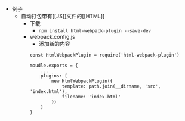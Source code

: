 - 例子
	- 自动打包带有[[JS]]文件的[[HTML]]
		- 下载
			- `npm install html-webpack-plugin --save-dev`
		- webpack.config.js
			- 添加新的内容
			```JS
			const HtmlWebpackPlugin = require('html-webpack-plugin')
			
			moudle.exports = {
				...
				plugins: [
					new HtmlWebpackPlugin({
						template: path.join(__dirname, 'src', 'index.html'),
						filename: 'index.html'
					})
				]
			}
			```